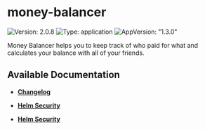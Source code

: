 # money-balancer

![Version: 2.0.8](https://img.shields.io/badge/Version-2.0.8-informational?style=flat-square) ![Type: application](https://img.shields.io/badge/Type-application-informational?style=flat-square) ![AppVersion: "1.3.0"](https://img.shields.io/badge/AppVersion-"1.3.0"-informational?style=flat-square)

Money Balancer helps you to keep track of who paid for what and calculates your balance with all of your friends.

## Available Documentation

- [**Changelog**](CHANGELOG)

- [**Helm Security**](container-security)

- [**Helm Security**](helm-security)

